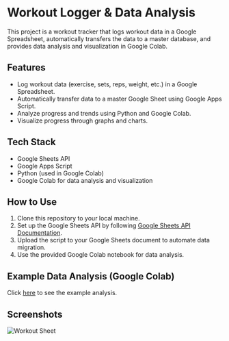 # Workout Logger & Data Analysis

This project is a workout tracker that logs workout data in a Google Spreadsheet, automatically transfers the data to a master database, and provides data analysis and visualization in Google Colab.

## Features
- Log workout data (exercise, sets, reps, weight, etc.) in a Google Spreadsheet.
- Automatically transfer data to a master Google Sheet using Google Apps Script.
- Analyze progress and trends using Python and Google Colab.
- Visualize progress through graphs and charts.

## Tech Stack
- Google Sheets API
- Google Apps Script
- Python (used in Google Colab)
- Google Colab for data analysis and visualization

## How to Use
1. Clone this repository to your local machine.
2. Set up the Google Sheets API by following [Google Sheets API Documentation](https://developers.google.com/sheets/api).
3. Upload the script to your Google Sheets document to automate data migration.
4. Use the provided Google Colab notebook for data analysis.

## Example Data Analysis (Google Colab)
Click [here]([https://colab.research.google.com/drive/EXAMPLE](https://colab.research.google.com/drive/1xan3tyDrMQ1TKTtRysGIWeV67IZf5vIm?usp=sharing)) to see the example analysis.

## Screenshots
![Workout Sheet]()

